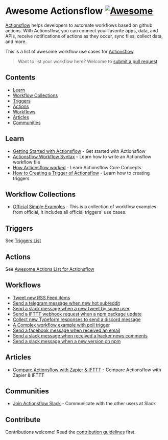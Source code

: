 # Awesome Actionsflow [![Awesome](https://awesome.re/badge.svg)](https://awesome.re)

[Actionsflow](https://github.com/actionsflow/actionsflow) helps developers to automate workflows based on github actions. With Actionsflow, you can connect your favorite apps, data, and APIs, receive notifications of actions as they occur, sync files, collect data, and more.

This is a list of awesome workflow use cases for [Actionsflow](https://github.com/actionsflow/actionsflow).

> Want to list your workflow here? Welcome to [submit a pull request](https://github.com/actionsflow/awesome-actionsflow/pulls)

## Contents

- [Learn](#learn)
- [Workflow Collections](#workflow-collections)
- [Triggers](#triggers)
- [Actions](#actions)
- [Workflows](#workflows)
- [Articles](#articles)
- [Communities](#communities)

## Learn

- [Getting Started with Actionsflow](https://actionsflow.github.io/docs/getting-started/) - Get started with Actionsflow
- [Actionsflow Workflow Syntax](https://actionsflow.github.io/docs/workflow/) - Learn how to write an Actionsflow workflow file
- [How Actionsflow worked](https://actionsflow.github.io/docs/concepts/) - Learn Actionsflow Core Concepts
- [How to Creating  a Trigger of Actionsflow](https://actionsflow.github.io/docs/creating-triggers/) - Learn how to creating triggers

## Workflow Collections

- [Official Simple Examples](https://github.com/actionsflow/actionsflow/tree/master/examples/actionsflow-workflow-example/workflows) - This is a collection of workflow examples from official, it includes all official triggers' use cases.

## Triggers

See [Triggers List](https://actionsflow.github.io/docs/triggers/)

## Actions

See [Awesome Actions List for Actionsflow](https://actionsflow.github.io/docs/actions/)

## Workflows

- [Tweet new RSS Feed items	](https://github.com/actionsflow/actionsflow-workflows/blob/main/workflows/rss2twitter.yml)
- [Send a telegram message when new hot subreddit](https://github.com/actionsflow/actionsflow-workflows/blob/main/workflows/reddit2telegram.yml)
- [Send a slack message when a new tweet by some user](https://github.com/actionsflow/actionsflow-workflows/blob/main/workflows/twitter2slack.yml)
- [Send a IFTTT webhook request when a npm package update](https://github.com/actionsflow/actionsflow-workflows/blob/main/workflows/npm2ifttt.yml)
- [Collect new Typeform responses to send a discord message](https://github.com/actionsflow/actionsflow-workflows/blob/main/workflows/typeform2discord.yml)
- [A Complex workflow example with poll trigger](https://github.com/actionsflow/actionsflow/blob/master/examples/actionsflow-workflow-example/workflows/complex.yml)
- [Send a facebook message when received an email](https://github.com/actionsflow/actionsflow-workflows/blob/main/workflows/email2faceebook.yml)
- [Send a slack message when received a hacker news comments](https://github.com/actionsflow/workflow-for-actionsflow/blob/main/workflows/hackernews2slack.yml)
- [Send a slack message when a new version on npm](https://github.com/actionsflow/workflow-for-actionsflow/blob/main/workflows/npm2slack.yml)

## Articles

- [Compare Actionsflow with Zapier & IFTTT](https://actionsflow.github.io/docs/compare/) - Compare Actionsflow with Zapier & IFTTT

## Communities

- [Join Actionsflow Slack](https://join.slack.com/t/actionsflow/shared_invite/zt-h5tmw9cn-GbZ4fzU_vc_qB~nnS_2Lvg) - Communicate with the other users at Slack


## Contribute

Contributions welcome! Read the [contribution guidelines](contributing.md) first.
